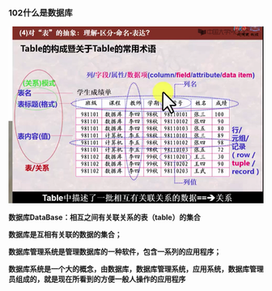 ### 102什么是数据库

![image-20201208164047900](什么是数据库.assets/image-20201208164047900.png)

**数据库DataBase：相互之间有关联关系的表（table）的集合**

**数据库是互相有关联的数据的集合；**

**数据库管理系统是管理数据库的一种软件，包含一系列的应用程序；**

**数据库系统是一个大的概念，由数据库，数据库管理系统，应用系统，数据库管理员组成的，就是现在所看到的方便一般人操作的应用程序**